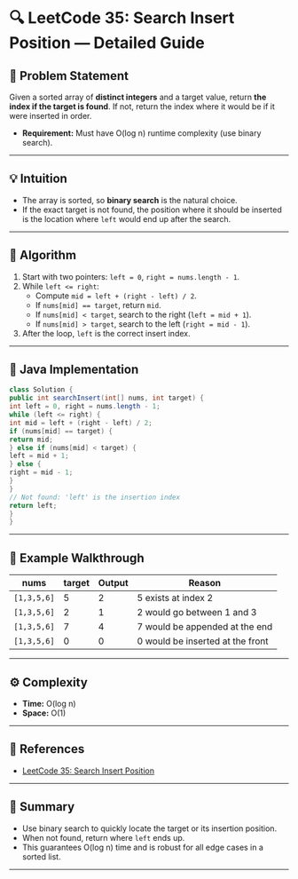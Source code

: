 # 🔍 LeetCode 35: Search Insert Position — Detailed Guide

## 📝 Problem Statement

Given a sorted array of **distinct integers** and a target value, return **the index if the target is found**. If not, return the index where it would be if it were inserted in order.

- **Requirement:** Must have O(log n) runtime complexity (use binary search).

---

## 💡 Intuition

- The array is sorted, so **binary search** is the natural choice.
- If the exact target is not found, the position where it should be inserted is the location where `left` would end up after the search.

---

## 🚀 Algorithm

1. Start with two pointers: `left = 0`, `right = nums.length - 1`.
2. While `left <= right`:
   - Compute `mid = left + (right - left) / 2`.
   - If `nums[mid] == target`, return `mid`.
   - If `nums[mid] < target`, search to the right (`left = mid + 1`).
   - If `nums[mid] > target`, search to the left (`right = mid - 1`).
3. After the loop, `left` is the correct insert index.

---

## 🧩 Java Implementation

```java
class Solution {
public int searchInsert(int[] nums, int target) {
int left = 0, right = nums.length - 1;
while (left <= right) {
int mid = left + (right - left) / 2;
if (nums[mid] == target) {
return mid;
} else if (nums[mid] < target) {
left = mid + 1;
} else {
right = mid - 1;
}
}
// Not found: 'left' is the insertion index
return left;
}
}
```

---

## 🔎 Example Walkthrough

| nums        | target | Output | Reason                           |
| ----------- | ------ | ------ | -------------------------------- |
| `[1,3,5,6]` | 5      | 2      | 5 exists at index 2              |
| `[1,3,5,6]` | 2      | 1      | 2 would go between 1 and 3       |
| `[1,3,5,6]` | 7      | 4      | 7 would be appended at the end   |
| `[1,3,5,6]` | 0      | 0      | 0 would be inserted at the front |

---

## ⚙️ Complexity

- **Time:** O(log n)
- **Space:** O(1)

---

## 🔗 References

- [LeetCode 35: Search Insert Position](https://leetcode.com/problems/search-insert-position/)

---

## 🏁 Summary

- Use binary search to quickly locate the target or its insertion position.
- When not found, return where `left` ends up.
- This guarantees O(log n) time and is robust for all edge cases in a sorted list.

---
